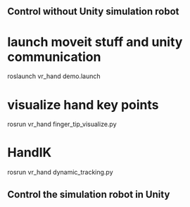 ## Control without Unity simulation robot
# launch moveit stuff and unity communication
roslaunch vr_hand demo.launch

# visualize hand key points
rosrun vr_hand finger_tip_visualize.py

# HandIK
rosrun vr_hand dynamic_tracking.py

## Control the simulation robot in Unity
